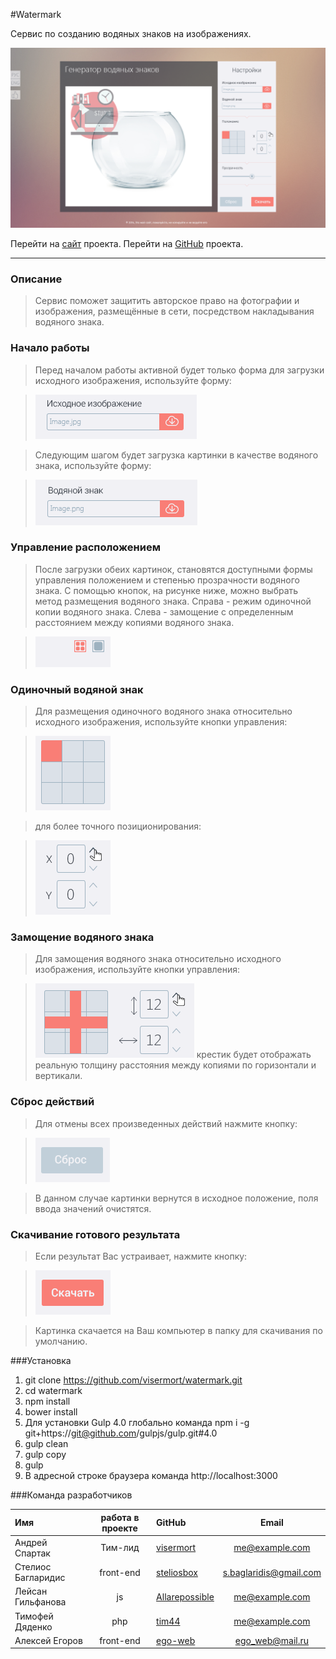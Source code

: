 #Watermark

Сервис по созданию водяных знаков на изображениях.

![Alt text](source/tobuild/assets/readme/pic/project.png)

Перейти на [сайт](http://example.net/) проекта.
Перейти на [GitHub](http://example.net/) проекта.
<hr />

### Описание

>Сервис поможет защитить авторское право на фотографии и изображения, размещённые в сети, посредством накладывания водяного знака.

### Начало работы

>Перед началом работы активной будет только форма для загрузки исходного изображения, используйте форму:

>![Alt text](source/tobuild/assets/readme/pic/download_1.png)

>Следующим шагом будет загрузка картинки в качестве водяного знака, используйте форму:

>![Alt text](source/tobuild/assets/readme/pic/download_2.png)

### Управление расположением

>После загрузки обеих картинок, становятся доступными формы управления положением и степенью прозрачности водяного знака.
С помощью кнопок, на рисунке ниже, можно выбрать метод размещения водяного знака. Справа - режим одиночной копии водяного знака. Слева - замощение с определенным расстоянием между копиями водяного знака.

>![Alt text](source/tobuild/assets/readme/pic/tiling_1.png)

### Одиночный водяной знак

>Для размещения одиночного водяного знака относительно исходного изображения, используйте кнопки управления:

>![Alt text](source/tobuild/assets/readme/pic/move_2.png)

>для более точного позиционирования:

>![Alt text](source/tobuild/assets/readme/pic/move_1.png)

### Замощение водяного знака

>Для замощения водяного знака относительно исходного изображения, используйте кнопки управления:

>![Alt text](source/tobuild/assets/readme/pic/tiling_2.png)
крестик будет отображать реальную толщину расстояния между копиями по горизонтали и вертикали.

### Сброс действий

>Для отмены всех произведенных действий нажмите кнопку:

>![Alt text](source/tobuild/assets/readme/pic/reset.png)

>В данном случае картинки вернутся в исходное положение, поля ввода значений очистятся.

### Скачивание готового результата

>Если результат Вас устраивает, нажмите кнопку:

>![Alt text](source/tobuild/assets/readme/pic/download.png)

>Картинка скачается на Ваш компьютер в папку для скачивания по умолчанию.

###Установка

1. git clone https://github.com/visermort/watermark.git
2. cd watermark
3. npm install
3. bower install
4. Для установки Gulp 4.0 глобально команда npm i -g git+https://git@github.com/gulpjs/gulp.git#4.0
5. gulp clean
6. gulp copy
7. gulp
8. В адресной строке браузера команда http://localhost:3000

###Команда разработчиков

|  Имя    | работа в проекте     |  GitHub    | Email     |
| :----------- | :----------: | :----------- | :----------: |
| Андрей Спартак | Тим-лид | [visermort](https://github.com/visermort) |<me@example.com> |
| Стелиос Багларидис | front-end | [steliosbox](https://github.com/steliosbox) |<s.baglaridis@gmail.com> |
| Лейсан Гильфанова | js | [Allarepossible](https://github.com/Allarepossible) |<me@example.com> |
| Тимофей Дяденко | php | [tim44](https://github.com/tim44) |<me@example.com> |
| Алексей Егоров | front-end | [ego-web](https://github.com/ego-web) |<ego_web@mail.ru> |

